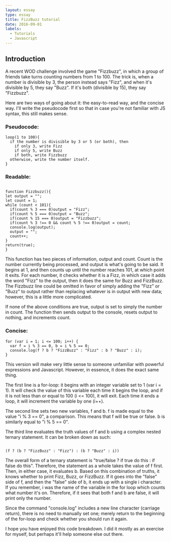 ```yaml
---
layout: essay
type: essay
title: FizzBuzz tutorial
date: 2016-09-01
labels:
  - Tutorials
  - Javascript
---
```


## Introduction
A recent WOD challenge involved the game "Fizzbuzz", in which a group of friends take turns counting numbers from 1 to 100. The trick is, when a number is divisible by 3, the person instead says "Fizz", and when it's divisible by 5, they say "Buzz". If it's both (divisible by 15), they say "Fizzbuzz".

Here are two ways of going about it: the easy-to-read way, and the concise way. I'll write the pseudocode first so that in case you're not familiar with JS syntax, this still makes sense.

### Pseudocode:
```
loop(1 to 100){
  if the number is divisible by 3 or 5 (or both), then
    if only 3, write Fizz
    if only 5, write Buzz	
    if both, write Fizzbuzz
  otherwise, write the number itself.
}

```

### Readable:
```

function Fizzbuzz(){
let output = "";
let count = 1;
while (count < 101){
  if(count % 3 === 0)output = "Fizz";
  if(count % 5 === 0)output = "Buzz";
  if(count % 15 === 0)output = "Fizzbuzz";
  if(count % 3 !== 0 && count % 5 !== 0)output = count;
  console.log(output);
  output = "";
  count++;
}
return(true);
}
```
This function has two pieces of information, output and count. Count is the number currently being processed, and output is what's going to be said. It begins at 1, and then counts up until the number reaches 101, at which point it exits. For each number, it checks whether it is a Fizz, in which case it adds the word "Fizz" to the output, then it does the same for Buzz and FizzBuzz. The Fizzbuzz line could be omitted in favor of simply adding the "Fizz" or "Buzz" to output rather than replacing whatever is in output with new data; however, this is a little more complicated.

If none of the above conditions are true, output is set to simply the number in count. The function then sends output to the console, resets output to nothing, and increments count.

### Concise:
```
for (var i = 1; i <= 100; i++) {
  var f = i % 3 == 0, b = i % 5 == 0;
  console.log(f ? b ? "FizzBuzz" : "Fizz" : b ? "Buzz" : i);
}
```

This version will make very little sense to someone unfamiliar with powerful expressions and Javascript. However, in essence, it does the exact same thing.

The first line is a for-loop: it begins with an integer variable set to 1 (var i = 1). It will check the value of this variable each time it begins the loop, and if it is not less than or equal to 100 (i <= 100), it will exit. Each time it ends a loop, it will increment the variable by one (i++).

The second line sets two new variables, f and b. f is made equal to the value "i % 3 == 0", a comparison. This means that f will be true or false. b is similarly equal to "i % 5 == 0".

The third line evaluates the truth values of f and b using a complex nested ternary statement. It can be broken down as such:

```

(f ? (b ? "FizzBuzz" : "Fizz") : (b ? "Buzz" : i))
```

The overall form of a ternary statement is "true/false ? if true do this : if false do this". Therefore, the statement as a whole takes the value of f first. Then, in either case, it evaluates b. Based on this combination of truths, it knows whether to print Fizz, Buzz, or FizzBuzz. If it goes into the "false" side of f, and then the "false" side of b, it ends up with a single i character. If you remember, i was the name of the variable in the for loop which counts what number it's on. Therefore, if it sees that both f and b are false, it will print only the number.

Since the command "console.log" includes a new line character (carriage return), there is no need to manually set one; merely return to the beginning of the for-loop and check whether you should run it again.

I hope you have enjoyed this code breakdown. I did it mostly as an exercise for myself, but perhaps it'll help someone else out there.